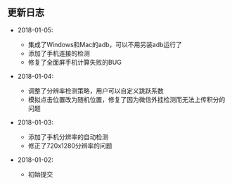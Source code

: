 ## 更新日志

* 2018-01-05:
    * 集成了Windows和Mac的adb，可以不用另装adb运行了
    * 添加了手机连接的检测
    * 修复了全面屏手机计算失败的BUG

* 2018-01-04:
    * 调整了分辨率检测策略，用户可以自定义跳跃系数
    * 模拟点击位置改为随机位置，修复了因为微信外挂检测而无法上传积分的问题

* 2018-01-03:
    * 添加了手机分辨率的自动检测
    * 修正了720x1280分辨率的问题

* 2018-01-02:
    * 初始提交